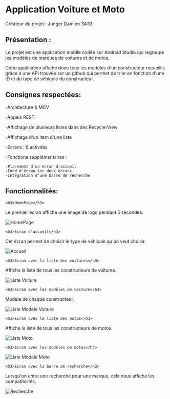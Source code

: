 <h1>Application Voiture et Moto</h1>


<p1>Créateur du projet : Junger Damien 3A33</p1>


<h2>Présentation :</h2>

Le projet est une application mobile codée sur Android Studio qui regroupe les modèles de marques de voitures et de motos. 

Cette application affiche donc tous les modèles d'un constructeur recueillis grâce à une API trouvée sur un github qui permet de trier en fonction d'une ID et du type de véhicule du constructeur. 


<h2>Consignes respectées:</h2>

-Architecture & MCV

-Appels REST

-Affichage de plusieurs listes dans des RecyclerView

-Affichage d'un item d'une liste 

-Ecrans : 6 activités

-Fonctions supplémentaires : 
	
	-Placement d'un écran d'accueil 
	-Fond d'écran sur deux écrans 
	-Intégration d'une barre de recherche 



<h2>Fonctionnalités:</h2>

	<h3>HomePage</h3>

Le premier écran affiche une image de logo pendant 5 secondes.

<img src="image_readme/HomePage.png" alt="HomePage">


	<h3>Ecran d'accueil</h3>

Cet écran permet de choisir le type de véhicule qu'on veut choisir. 

 <img src="image_readme/Accueil.png" alt="Accueil">


	<h3>Ecran avec la liste des voitures</h3>

Affiche la liste de tous les constructeurs de voitures.

 <img src="image_readme/liste_voiture.png" alt="Liste Voiture">

	<h3>Ecran avec les modèles de voiture</h3>

Modèle de chaque constructeur.

 <img src="image_readme/liste_modele.png" alt="Liste Modele Voiture">
	
	<h3>Ecran avec la liste des motos</h3>

Affiche la liste de tous les constructeurs de motos.

<img src="image_readme/liste_moto.png" alt="Liste Moto">

	<h3>Ecran avec les modèles de motos</h3>

<img src="image_readme/liste_modele &.png" alt="Liste Modele Moto">
 
	<h3>Ecran avec la barre de recherche</h3>

Lorsqu'on entre une recherche pour une marque, cela nous affiche les compatibilités.

 <img src="image_readme/recherche.png" alt="Recherche">


